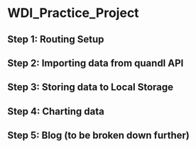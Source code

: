 # WDI_Practice_Project
## Step 1: Routing Setup
## Step 2: Importing data from quandl API
## Step 3: Storing data to Local Storage
## Step 4: Charting data
## Step 5: Blog (to be broken down further)

